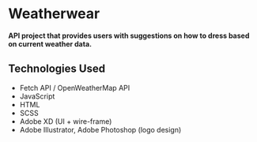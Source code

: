 # Weatherwear

**API project that provides users with suggestions on how to dress based on current weather data.**

## Technologies Used

- Fetch API / OpenWeatherMap API
- JavaScript
- HTML
- SCSS
- Adobe XD (UI + wire-frame)
- Adobe Illustrator, Adobe Photoshop (logo design)

